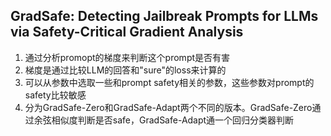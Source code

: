 ## GradSafe: Detecting Jailbreak Prompts for LLMs via Safety-Critical Gradient Analysis
1. 通过分析promopt的梯度来判断这个prompt是否有害
2. 梯度是通过比较LLM的回答和"sure"的loss来计算的
3. 可以从参数中选取一些和prompt safety相关的参数，这些参数对prompt的safety比较敏感
4. 分为GradSafe-Zero和GradSafe-Adapt两个不同的版本。GradSafe-Zero通过余弦相似度判断是否safe，GradSafe-Adapt通一个回归分类器判断